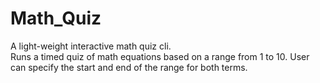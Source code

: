 # Math_Quiz
A light-weight interactive math quiz cli. <br/>
Runs a timed quiz of math equations based on a range from 1 to 10. User can specify the start and end of the range for both terms.
